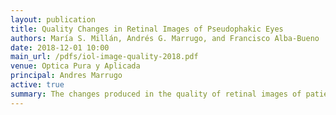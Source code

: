 ```yaml
---
layout: publication
title: Quality Changes in Retinal Images of Pseudophakic Eyes
authors: María S. Millán, Andrés G. Marrugo, and Francisco Alba-Bueno
date: 2018-12-01 10:00
main_url: /pdfs/iol-image-quality-2018.pdf
venue: Optica Pura y Aplicada
principal: Andres Marrugo
active: true
summary: The changes produced in the quality of retinal images of patients after intraocular lens implantation surgery is considered. Several factors concerning the optical system of the eye, the ocular media, and the implanted intraocular lens, may have an influence on the quality of the image acquired with a non-mydriatic retinal camera. We illustrate our study with several cases taken from the clinical practice. A pair of eye fundus images represents each case: one taken before and the other after surgery. A quality measure based on a calculation of image anisotropy is applied to each image. 
---
```


